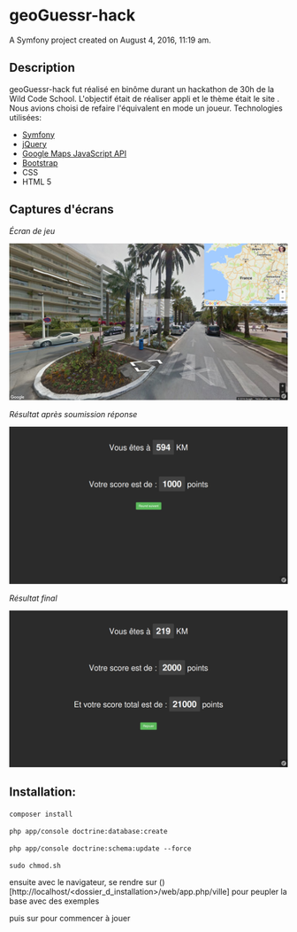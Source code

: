 geoGuessr-hack
==============

A Symfony project created on August 4, 2016, 11:19 am.
## Description
geoGuessr-hack fut réalisé en binôme durant un hackathon de 30h de la Wild Code School. L'objectif était de réaliser appli et le thème était le site [](https://geoguessr.com/).
Nous avions choisi de refaire l'équivalent en mode un joueur.
Technologies utilisées: 
- [Symfony](https://symfony.com/)
- [jQuery](https://jquery.com/)
- [Google Maps JavaScript API](https://developers.google.com/maps/?hl=fr)
- [Bootstrap](http://getbootstrap.com/)
- CSS
- HTML 5

## Captures d'écrans
*Écran de jeu*

![Écran de jeu](https://raw.githubusercontent.com/PTony/geoguessr-hack/master/Ressources/screenshots/geoguessr-hack_-_game_-_20160907142100.png)

*Résultat après soumission réponse*

![Résultat après soumission réponse](https://raw.githubusercontent.com/PTony/geoguessr-hack/master/Ressources/screenshots/geoguessr-hack_-_result_-_20160907142201.png)

*Résultat final*

![Résultat final](https://raw.githubusercontent.com/PTony/geoguessr-hack/master/Ressources/screenshots/geoguessr-hack_-_final_result_-_20160907142713.png)

## Installation:

`composer install`

`php app/console doctrine:database:create`

`php app/console doctrine:schema:update --force`

`sudo chmod.sh`

ensuite avec le navigateur, se rendre sur ()[http://localhost/<dossier_d_installation>/web/app.php/ville]
pour peupler la base avec des exemples

puis sur [](http://localhost/<dossier_d_installation>/web/app_dev.php/game) pour commencer à jouer

